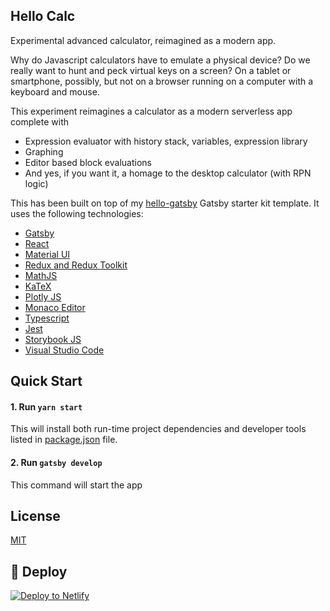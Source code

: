 ## Hello Calc

Experimental advanced calculator, reimagined as a modern app.

Why do Javascript calculators have to emulate a physical device? Do we really want to hunt and peck virtual keys on a screen?
On a tablet or smartphone, possibly, but not on a browser running on a computer with a keyboard and mouse.

This experiment reimagines a calculator as a modern serverless app complete with
* Expression evaluator with history stack, variables, expression library
* Graphing
* Editor based block evaluations
* And yes, if you want it, a homage to the desktop calculator (with RPN logic)

This has been built on top of my [hello-gatsby](https://github.com/ChristineTham/hello-gatsby.git) Gatsby starter kit template.
It uses the following technologies:
* [Gatsby](https://www.gatsbyjs.org)
* [React](https://reactjs.org)
* [Material UI](https://material-ui.com)
* [Redux and Redux Toolkit](https://redux.js.org)
* [MathJS](https://mathjs.org)
* [KaTeX](https://katex.org/)
* [Plotly JS](https://plotly.com/javascript/)
* [Monaco Editor](https://microsoft.github.io/monaco-editor/)
* [Typescript](https://www.typescriptlang.org)
* [Jest](https://jestjs.io/)
* [Storybook JS](https://storybook.js.org/)
* [Visual Studio Code](https://code.visualstudio.com/)

## Quick Start

#### 1. Run `yarn start`

This will install both run-time project dependencies and developer tools listed
in [package.json](../package.json) file.

#### 2. Run `gatsby develop`

This command will start the app

## License

[MIT](https://github.com/ChristineTham/hellocalc-matui/raw/master/LICENSE)

## 💫 Deploy

[![Deploy to Netlify](https://www.netlify.com/img/deploy/button.svg)](https://app.netlify.com/start/deploy?repository=https://github.com/ChristineTham/hello-matui.git)
